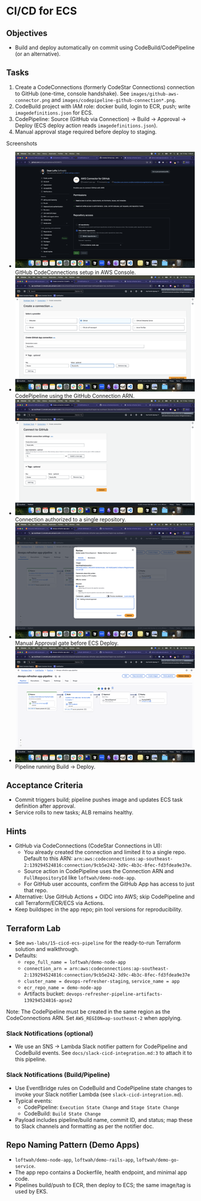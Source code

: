 # CI/CD for ECS

## Objectives

- Build and deploy automatically on commit using CodeBuild/CodePipeline (or an alternative).

## Tasks

1. Create a CodeConnections (formerly CodeStar Connections) connection to GitHub (one-time, console handshake). See `images/github-aws-connector.png` and `images/codepipeline-github-connection*.png`.
2. CodeBuild project with IAM role: docker build, login to ECR, push; write `imagedefinitions.json` for ECS.
3. CodePipeline: Source (GitHub via Connection) → Build → Approval → Deploy (ECS deploy action reads `imagedefinitions.json`).
4. Manual approval stage required before deploy to staging.

Screenshots

- ![GitHub → AWS connection](../images/github-aws-connector.png)
  GitHub CodeConnections setup in AWS Console.
- ![CodePipeline GitHub connection](../images/codepipeline-github-connection.png)
  CodePipeline using the GitHub Connection ARN.
- ![CodePipeline connection details](../images/codepipeline-github-connection-2.png)
  Connection authorized to a single repository.
- ![Manual approval stage](../images/codepipeline-manual-approval.png)
  Manual Approval gate before ECS Deploy.
- ![Pipeline building](../images/codepipeline-building.png)
  Pipeline running Build → Deploy.

## Acceptance Criteria

- Commit triggers build; pipeline pushes image and updates ECS task definition after approval.
- Service rolls to new tasks; ALB remains healthy.

## Hints

- GitHub via CodeConnections (CodeStar Connections in UI):
  - You already created the connection and limited it to a single repo. Default to this ARN: `arn:aws:codeconnections:ap-southeast-2:139294524816:connection/9cb5e242-3d9c-4b3c-8fec-fd3fdea9e37e`.
  - Source action in CodePipeline uses the Connection ARN and `FullRepositoryId` like `loftwah/demo-node-app`.
  - For GitHub user accounts, confirm the GitHub App has access to just that repo.
- Alternative: Use GitHub Actions + OIDC into AWS; skip CodePipeline and call Terraform/ECR/ECS via Actions.
- Keep buildspec in the app repo; pin tool versions for reproducibility.

## Terraform Lab

- See `aws-labs/15-cicd-ecs-pipeline` for the ready-to-run Terraform solution and walkthrough.
- Defaults:
  - `repo_full_name = loftwah/demo-node-app`
  - `connection_arn = arn:aws:codeconnections:ap-southeast-2:139294524816:connection/9cb5e242-3d9c-4b3c-8fec-fd3fdea9e37e`
  - `cluster_name = devops-refresher-staging`, `service_name = app`
  - `ecr_repo_name = demo-node-app`
  - Artifacts bucket: `devops-refresher-pipeline-artifacts-139294524816-apse2`

Note: The CodePipeline must be created in the same region as the CodeConnections ARN. Set `AWS_REGION=ap-southeast-2` when applying.

### Slack Notifications (optional)

- We use an SNS → Lambda Slack notifier pattern for CodePipeline and CodeBuild events. See `docs/slack-cicd-integration.md:3` to attach it to this pipeline.

### Slack Notifications (Build/Pipeline)

- Use EventBridge rules on CodeBuild and CodePipeline state changes to invoke your Slack notifier Lambda (see `slack-cicd-integration.md`).
- Typical events:
  - CodePipeline: `Execution State Change` and `Stage State Change`
  - CodeBuild: `Build State Change`
- Payload includes pipeline/build name, commit ID, and status; map these to Slack channels and formatting as per the notifier doc.

## Repo Naming Pattern (Demo Apps)

- `loftwah/demo-node-app`, `loftwah/demo-rails-app`, `loftwah/demo-go-service`.
- The app repo contains a Dockerfile, health endpoint, and minimal app code.
- Pipelines build/push to ECR, then deploy to ECS; the same image/tag is used by EKS.
